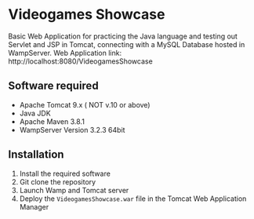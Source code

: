 # Videogames Showcase
 Basic Web Application for practicing the Java language and testing out Servlet and JSP in Tomcat, connecting with a MySQL Database hosted in WampServer.
 Web Application link: http://localhost:8080/VideogamesShowcase

## Software required
- Apache Tomcat 9.x ( NOT v.10 or above)
- Java JDK
- Apache Maven 3.8.1
- WampServer Version 3.2.3 64bit

## Installation

1. Install the required software
2. Git clone the repository
3. Launch Wamp and Tomcat server
4. Deploy the `VideogamesShowcase.war` file in the Tomcat Web Application Manager
